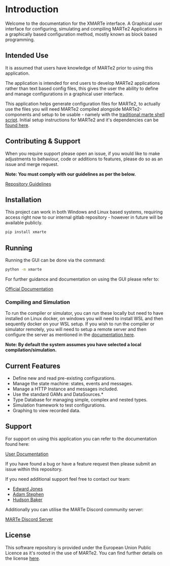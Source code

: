 # Introduction

Welcome to the documentation for the XMARTe interface. A Graphical user interface for configuring, simulating and compiling MARTe2 Applications in a graphically based configuration method, mostly known as block based programming.

## Intended Use

It is assumed that users have knowledge of MARTe2 prior to using this application.

The application is intended for end users to develop MARTe2 applications rather than text based config files, this gives the user the ability to define and manage configurations in a graphical user interface.

This application helps generate configuration files for MARTe2, to actually use the files you will need MARTe2 compiled alongside MARTe2-components and setup to be usable - namely with the [traditional marte shell script](https://vcis-gitlab.f4e.europa.eu/aneto/MARTe2-demos-padova/-/blob/master/Startup/Main.sh?ref_type=heads). Initial setup instructions for MARTe2 and it's dependencies can be [found here](https://vcis-gitlab.f4e.europa.eu/aneto/MARTe2-demos-padova/-/tree/master?ref_type=heads).

## Contributing & Support

When you require support please open an issue, if you would like to make adjustments to behaviour, code or additions to features, please do so as an issue and merge request.

**Note: You must comply with our guidelines as per the below.**

[Repository Guidelines](https://github.com/ukaea/xmarte/blob/main/Guidelines.md)

## Installation

This project can work in both Windows and Linux based systems, requiring access right now to our internal gitlab repository - however in future will be available publicly.

``` bash
pip install xmarte
```

## Running

Running the GUI can be done via the command:

``` bash
python -m xmarte
```

For further guidance and documentation on using the GUI please refer to:

<a href="https://ukaea.github.io/xmarte/">Official Documentation</a>

### Compiling and Simulation

To run the compiler or simulator, you can run these locally but need to have installed on Linux docker, on windows you will need to install WSL and then sequently docker on your WSL setup.
If you wish to run the compiler or simulator remotely, you will need to setup a remote server and then configure the server as mentioned in the <a href="https://ukaea.github.io/xmarte/options.html#remote-execution">documentation here</a>.

**Note: By default the system assumes you have selected a local compilation/simulation.**

## Current Features

- Define new and read pre-existing configurations.
- Manage the state machine: states, events and messages.
- Manage a HTTP Instance and messages included.
- Use the standard GAMs and DataSources.*
- Type Database for managing simple, complex and nested types.
- Simulation framework to test configurations.
- Graphing to view recorded data.

## Support

For support on using this application you can refer to the documentation found here:

[User Documentation](https://ukaea.github.io/xmarte/)

If you have found a bug or have a feature request then please submit an issue within this repository.

If you need additional support feel free to contact our team:

- [Edward Jones](mailto:edward.jones1@ukaea.uk)
- [Adam Stephen](mailto:adam.stephen@ukaea.uk)
- [Hudson Baker](mailto:hudson.baker@ukaea.uk)

Additionally you can utilise the MARTe Discord community server:

[MARTe Discord Server](https://discord.gg/anSXWtnprW)

## License

This software repository is provided under the European Union Public Licence as it's rooted in the use of MARTe2. You can find further details on the license [here](https://wayback.archive-it.org/12090/20200210204548/https://ec.europa.eu/idabc/en/document/7774.html).
